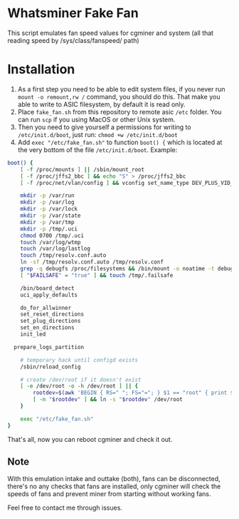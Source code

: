 # Whatsminer Fake Fan
This script emulates fan speed values for cgminer and system (all that reading speed by /sys/class/fanspeed/ path)

# Installation
1. As a first step you need to be able to edit system files, if you never run `mount -o remount,rw /` command, you should do this. That make you able to write to ASIC filesystem, by default it is read only.
2. Place `fake_fan.sh` from this repository to remote asic `/etc` folder. You can run `scp` if you using MacOS or other Unix system.
3. Then you need to give yourself a permissions for writing to `/etc/init.d/boot`, just run: `chmod +w /etc/init.d/boot`
4. Add `exec "/etc/fake_fan.sh"` to function `boot() {` which is located at the very bottom of the file `/etc/init.d/boot`. 
Example:
```sh
boot() {
	[ -f /proc/mounts ] || /sbin/mount_root
	[ -f /proc/jffs2_bbc ] && echo "S" > /proc/jffs2_bbc
	[ -f /proc/net/vlan/config ] && vconfig set_name_type DEV_PLUS_VID_NO_PAD

	mkdir -p /var/run
	mkdir -p /var/log
	mkdir -p /var/lock
	mkdir -p /var/state
	mkdir -p /var/tmp
	mkdir -p /tmp/.uci
	chmod 0700 /tmp/.uci
	touch /var/log/wtmp
	touch /var/log/lastlog
	touch /tmp/resolv.conf.auto
	ln -sf /tmp/resolv.conf.auto /tmp/resolv.conf
	grep -q debugfs /proc/filesystems && /bin/mount -o noatime -t debugfs debugfs /sys/kernel/debug
	[ "$FAILSAFE" = "true" ] && touch /tmp/.failsafe

	/bin/board_detect
	uci_apply_defaults

	do_for_allwinner
	set_reset_directions
	set_plug_directions
	set_en_directions
	init_led

  prepare_logs_partition

	# temporary hack until configd exists
	/sbin/reload_config

	# create /dev/root if it doesn't exist
	[ -e /dev/root -o -h /dev/root ] || {
		rootdev=$(awk 'BEGIN { RS=" "; FS="="; } $1 == "root" { print $2 }' < /proc/cmdline)
		[ -n "$rootdev" ] && ln -s "$rootdev" /dev/root
	}

	exec "/etc/fake_fan.sh"
}
```

That's all, now you can reboot cgminer and check it out.

## Note
With this emulation intake and outtake (both), fans can be disconnected, there's no any checks that fans are installed, only cgminer will check the speeds of fans and prevent miner from starting without working fans.

Feel free to contact me through issues.
